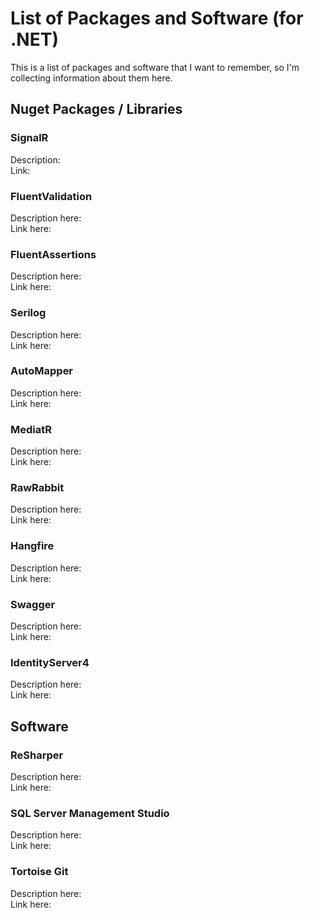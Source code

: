 # List of Packages and Software (for .NET)
This is a list of packages and software that I want to remember, so I'm collecting information about them here.

## Nuget Packages / Libraries
### SignalR
Description:\
Link:

### FluentValidation
Description here:\
Link here:

### FluentAssertions
Description here:\
Link here:

### Serilog
Description here:\
Link here:

### AutoMapper
Description here:\
Link here:

### MediatR
Description here:\
Link here:

### RawRabbit
Description here:\
Link here:

### Hangfire
Description here:\
Link here:

### Swagger
Description here:\
Link here:

### IdentityServer4
Description here:\
Link here:

## Software
### ReSharper
Description here:\
Link here:

### SQL Server Management Studio
Description here:\
Link here:

### Tortoise Git
Description here:\
Link here:
